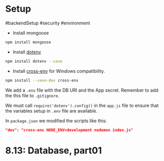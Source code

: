 # Setup
#backendSetup #security #environment

- Install mongoose
``` bash
npm install mongoose
```

- Install [dotenv](https://github.com/motdotla/dotenv)
```bash
npm install dotenv --save
```

- Install [cross-env](https://www.npmjs.com/package/cross-env) for Windows compatibility.

```bash
npm install --save-dev cross-env
```

We add a `.env` file with the DB URI and the App secret. Remember to add the this file to `.gitignore`.

We must call `require('dotenv').config()` in the `app.js` file to ensure that the variables setup in `.env` file are available.

In `package.json` we modified the scripts like this:

```json
"dev": "cross-env NODE_ENV=development nodemon index.js"
```


# 8.13: Database, part01


